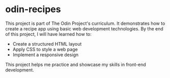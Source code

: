 # odin-recipes

This project is part of The Odin Project's curriculum. It demonstrates how to create a recipe app using basic web development technologies. By the end of this project, I will have learned how to:

- Create a structured HTML layout
- Apply CSS to style a web page
- Implement a responsive design

This project helps me practice and showcase my skills in front-end development.